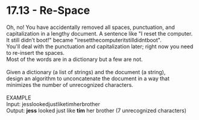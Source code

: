 # 17.13 - Re-Space

Oh, no! You have accidentally removed all spaces, punctuation, and capitalization in a lengthy document. A sentence like "I reset the computer.\
It still didn’t boot!" became "iresetthecomputeritstilldidntboot".\
You'll deal with the punctuation and capitalization later; right now you need to re-insert the spaces.\
Most of the words are in a dictionary but a few are not.\
\
Given a dictionary (a list of strings) and the document (a string),\
design an algorithm to unconcatenate the document in a way that\
minimizes the number of unrecognized characters.\
\
EXAMPLE\
Input: jesslookedjustliketimherbrother\
Output: **jess** looked just like **tim** her brother (7 unrecognized characters)
